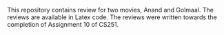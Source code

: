 This repository contains review for two movies, Anand and Golmaal. The reviews are available in Latex code.
The reviews were written towards the completion of Assignment 10 of CS251.